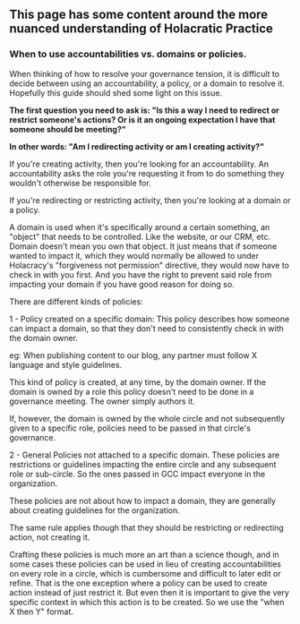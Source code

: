 ## **This page has some content around the more nuanced understanding of Holacratic Practice**

### When to use accountabilities vs. domains or policies.

When thinking of how to resolve your governance tension, it is difficult to decide between using an accountability, a policy, or a domain to resolve it.  Hopefully this guide should shed some light on this issue.

**The first question you need to ask is: "Is this a way I need to redirect or restrict someone's actions? Or is it an ongoing expectation I have that someone should be meeting?"**

**In other words: "Am I redirecting activity or am I creating activity?"**

If you're creating activity, then you're looking for an accountability.  An accountability asks the role you're requesting it from to do something they wouldn't otherwise be responsible for.

If you're redirecting or restricting activity, then you're looking at a domain or a policy.

A domain is used when it's specifically around a certain something, an "object" that needs to be controlled.  Like the website, or our CRM, etc. Domain doesn't mean you own that object.  It just means that if someone wanted to impact it, which they would normally be allowed to under Holacracy's "forgiveness not permission" directive, they would now have to check in with you first.  And you have the right to prevent said role from impacting your domain if you have good reason for doing so.

There are different kinds of policies:

1 - Policy created on a specific domain:
This policy describes how someone can impact a domain, so that they don't need to consistently check in with the domain owner.

eg: When publishing content to our blog, any partner must follow X language and style guidelines.

This kind of policy is created, at any time, by the domain owner.  If the domain is owned by a role this policy doesn't need to be done in a governance meeting.  The owner simply authors it.  

If, however, the domain is owned by the whole circle and not subsequently given to a specific role, policies need to be passed in that circle's governance.

2 - General Policies not attached to a specific domain.
These policies are restrictions or guidelines impacting the entire circle and any subsequent role or sub-circle.  So the ones passed in GCC impact everyone in the organization.

These policies are not about how to impact a domain, they are generally about creating guidelines for the organization.

The same rule applies though that they should be restricting or redirecting action, not creating it.

Crafting these policies is much more an art than a science though, and in some cases these policies can be used in lieu of creating accountabilities on every role in a circle, which is cumbersome and difficult to later edit or refine.  That is the one exception where a policy can be used to create action instead of just restrict it.  But even then it is important to give the very specific context in which this action is to be created.  So we use the "when X then Y" format.

